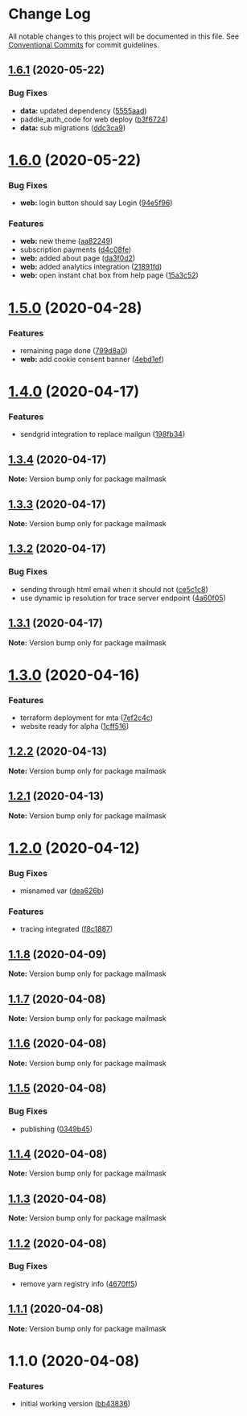 # Change Log

All notable changes to this project will be documented in this file.
See [Conventional Commits](https://conventionalcommits.org) for commit guidelines.

## [1.6.1](https://github.com/hiddentao/mailmask/compare/v1.6.0...v1.6.1) (2020-05-22)


### Bug Fixes

* **data:** updated dependency ([5555aad](https://github.com/hiddentao/mailmask/commit/5555aadcf52ff2500c85b27d0b11bfb01eb07e43))
* paddle_auth_code for web deploy ([b3f6724](https://github.com/hiddentao/mailmask/commit/b3f6724cb9ab4bf0847274385f1ce9866be2cbff))
* **data:** sub migrations ([ddc3ca9](https://github.com/hiddentao/mailmask/commit/ddc3ca98c6efcb1223fd86790d6f54239234cc33))





# [1.6.0](https://github.com/hiddentao/mailmask/compare/v1.5.0...v1.6.0) (2020-05-22)


### Bug Fixes

* **web:** login button should say Login ([94e5f96](https://github.com/hiddentao/mailmask/commit/94e5f96cf896b8ba7a8492ce5451342ba93c10cd))


### Features

* **web:** new theme ([aa82249](https://github.com/hiddentao/mailmask/commit/aa82249495804fa9f932cc899ccf70aa11c15f46))
* subscription payments ([d4c08fe](https://github.com/hiddentao/mailmask/commit/d4c08fe04e8630565e6227c30f3694a8e18ba47d))
* **web:** added about page ([da3f0d2](https://github.com/hiddentao/mailmask/commit/da3f0d2ee1760c3ca0ff5f8ae0dab20d68ecfc2e))
* **web:** added analytics integration ([21891fd](https://github.com/hiddentao/mailmask/commit/21891fdd3c7329b44a878977a0c352d54d36c41b))
* **web:** open instant chat box from help page ([15a3c52](https://github.com/hiddentao/mailmask/commit/15a3c52c1912048ffd153592d0d78f77d64a111a))





# [1.5.0](https://github.com/hiddentao/mailmask/compare/v1.4.0...v1.5.0) (2020-04-28)


### Features

* remaining page done ([799d8a0](https://github.com/hiddentao/mailmask/commit/799d8a071176b71068df65117e1b856c35e821d3))
* **web:** add cookie consent banner ([4ebd1ef](https://github.com/hiddentao/mailmask/commit/4ebd1efd388cdc488df7a4c735bbc1c497f343c7))





# [1.4.0](https://github.com/hiddentao/mailmask/compare/v1.3.4...v1.4.0) (2020-04-17)


### Features

* sendgrid integration to replace mailgun ([198fb34](https://github.com/hiddentao/mailmask/commit/198fb34bc0a32822cb4f4800c5e2f351a435f0bc))





## [1.3.4](https://github.com/hiddentao/mailmask/compare/v1.3.3...v1.3.4) (2020-04-17)

**Note:** Version bump only for package mailmask





## [1.3.3](https://github.com/hiddentao/mailmask/compare/v1.3.2...v1.3.3) (2020-04-17)

**Note:** Version bump only for package mailmask





## [1.3.2](https://github.com/hiddentao/mailmask/compare/v1.3.1...v1.3.2) (2020-04-17)


### Bug Fixes

* sending through html email when it should not ([ce5c1c8](https://github.com/hiddentao/mailmask/commit/ce5c1c884bbd253888aa5cb025cd8a90c62f7ebd))
* use dynamic ip resolution for trace server endpoint ([4a60f05](https://github.com/hiddentao/mailmask/commit/4a60f05b45b275746820a264d7a71666adb9bd0c))





## [1.3.1](https://github.com/hiddentao/mailmask/compare/v1.3.0...v1.3.1) (2020-04-17)

**Note:** Version bump only for package mailmask





# [1.3.0](https://github.com/hiddentao/mailmask/compare/v1.2.0...v1.3.0) (2020-04-16)


### Features

* terraform deployment for mta ([7ef2c4c](https://github.com/hiddentao/mailmask/commit/7ef2c4cd340290afe9cf2977aaa86ee5eae67145))
* website ready for alpha ([1cff516](https://github.com/hiddentao/mailmask/commit/1cff5160e421b8ec3c2f5f8f18810979cd0a87c9))





## [1.2.2](https://github.com/hiddentao/mailmask/compare/v1.2.1...v1.2.2) (2020-04-13)

**Note:** Version bump only for package mailmask





## [1.2.1](https://github.com/hiddentao/mailmask/compare/v1.2.0...v1.2.1) (2020-04-13)

**Note:** Version bump only for package mailmask





# [1.2.0](https://github.com/hiddentao/mailmask/compare/v1.1.8...v1.2.0) (2020-04-12)


### Bug Fixes

* misnamed var ([dea626b](https://github.com/hiddentao/mailmask/commit/dea626b5a57348c1d9df5bd4fd972b272327e92c))


### Features

* tracing integrated ([f8c1887](https://github.com/hiddentao/mailmask/commit/f8c1887d601ee7f9999ac44fcf45da7eeb81b4f4))





## [1.1.8](https://github.com/hiddentao/mailmask/compare/v1.1.7...v1.1.8) (2020-04-09)

**Note:** Version bump only for package mailmask





## [1.1.7](https://github.com/hiddentao/mailmask/compare/v1.1.6...v1.1.7) (2020-04-08)

**Note:** Version bump only for package mailmask





## [1.1.6](https://github.com/hiddentao/mailmask/compare/v1.1.5...v1.1.6) (2020-04-08)

**Note:** Version bump only for package mailmask





## [1.1.5](https://github.com/hiddentao/mailmask/compare/v1.1.4...v1.1.5) (2020-04-08)


### Bug Fixes

* publishing ([0349b45](https://github.com/hiddentao/mailmask/commit/0349b45459b7a42740fc885d0f8c4798f7311248))





## [1.1.4](https://github.com/hiddentao/mailmask/compare/v1.1.3...v1.1.4) (2020-04-08)

**Note:** Version bump only for package mailmask





## [1.1.3](https://github.com/hiddentao/mailmask/compare/v1.1.2...v1.1.3) (2020-04-08)

**Note:** Version bump only for package mailmask





## [1.1.2](https://github.com/hiddentao/mailmask/compare/v1.1.1...v1.1.2) (2020-04-08)


### Bug Fixes

* remove yarn registry info ([4670ff5](https://github.com/hiddentao/mailmask/commit/4670ff505663044f9d168aa24bcd342dfaaf314d))





## [1.1.1](https://github.com/hiddentao/mailmask/compare/v1.1.0...v1.1.1) (2020-04-08)

**Note:** Version bump only for package mailmask





# 1.1.0 (2020-04-08)


### Features

* initial working version ([bb43836](https://github.com/hiddentao/mailmask/commit/bb43836c2e533aa60f4820028724e23dc204b582))
